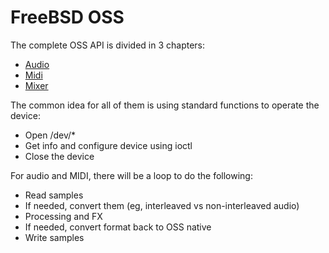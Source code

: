 # FreeBSD OSS

The complete OSS API is divided in 3 chapters:

* [Audio](audio)
* [Midi](midi)
* [Mixer](mixer)

The common idea for all of them is using standard functions to operate the
device:

* Open /dev/*
* Get info and configure device using ioctl
* Close the device

For audio and MIDI, there will be a loop to do the following:

* Read samples
* If needed, convert them (eg, interleaved vs non-interleaved audio)
* Processing and FX
* If needed, convert format back to OSS native
* Write samples
